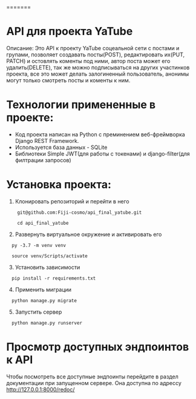 =======
# API для проекта YaTube
Описание:
Это API к проекту YaTube соцеальной сети с постами и групами, позволяет создавать посты(POST), редактировать их(PUT, PATCH) и остовлять коменты под ними, автор поста может его удалить(DELETE), так же можно подписываться на других участинков проекта, все это может делать залогиненный пользователь, анонимы могут только смотреть посты и коменты к ним.

# Технологии примененные в проекте:
- Код проекта написан на Python с преминением веб-фреймворка Django REST Framework.
- Используется база данных - SQLite
- Библиотеки Simple JWT(для работы с токенами) и django-filter(для филтрации запросов)

# Установка проекта:
1. Клонировать репозиторий и перейти в него
```
    git@github.com:Fiji-cosmo/api_final_yatube.git
    
    cd api_final_yatube
```
2. Развернуть виртуальное окружение и активировать его
```
  py -3.7 -m venv venv
  
  source venv/Scripts/activate
```
3. Установить зависимости
```
  pip install -r requirements.txt
```
4. Применить миграции
```
  python manage.py migrate
```
5. Запустить сервер
```
  python manage.py runserver
```
# Просмотр доступных эндпоинтов к API
Чтобы посмотреть все доступные эндпоинты перейдите в раздел документации при запущенном сервере. Она доступна по адрессу  http://127.0.0.1:8000/redoc/
